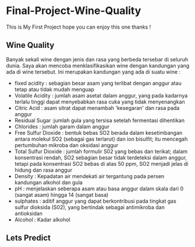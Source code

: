 # Final-Project-Wine-Quality
This is My First Project 
hope you can enjoy this one thanks !
## Wine Quality 

Banyak sekali wine dengan jenis dan rasa yang berbeda tersebar di seluruh dunia. Saya akan mencoba menklasifikasikan wine dengan kandungan yang ada di wine tersebut.
Ini merupakan kandungan yang ada di suatu wine :
- fixed acidity : sebagian besar asam yang terlibat dengan anggur atau tetap atau tidak mudah menguap
- Volatile Acidity : jumlah asam asetat dalam anggur, yang pada kadarnya terlalu tinggi dapat menyebabkan rasa cuka yang tidak menyenangkan
- Citric Acid : asam sitrat dapat menambah 'kesegaran' dan rasa pada anggur
- Residual Sugar :jumlah gula yang tersisa setelah fermentasi dihentikan
- Chlorides : jumlah garam dalam anggur
- Free Sulfur Dioxide :  bentuk bebas SO2 berada dalam kesetimbangan antara molekul SO2 (sebagai gas terlarut) dan ion bisulfit; itu mencegah pertumbuhan mikroba dan oksidasi anggur
- Total Sulfur Dioxide :  jumlah formulir S02 yang bebas dan terikat; dalam konsentrasi rendah, SO2 sebagian besar tidak terdeteksi dalam anggur, tetapi pada konsentrasi SO2 bebas di atas 50 ppm, SO2 menjadi jelas di hidung dan rasa anggur
- Density : Kepadatan air mendekati air tergantung pada persen kandungan alkohol dan gula
- pH : menjelaskan seberapa asam atau basa anggur dalam skala dari 0 (sangat asam) hingga 14 (sangat basa)
- sulphates : aditif anggur yang dapat berkontribusi pada tingkat gas sulfur dioksida (S02), yang bertindak sebagai antimikroba dan antioksidan
- Alcohol : Kadar alkohol

## Lets Predict



  
